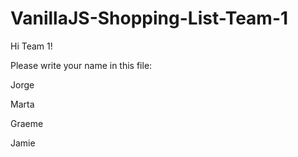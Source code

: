 # VanillaJS-Shopping-List-Team-1

Hi Team 1!

Please write your name in this file:

Jorge

Marta

Graeme

Jamie
